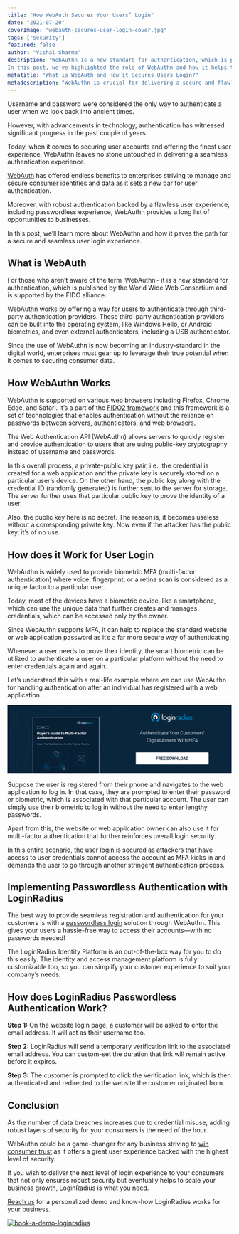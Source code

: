 ```yaml
---
title: "How WebAuth Secures Your Users’ Login"
date: "2021-07-20"
coverImage: "webauth-secures-user-login-cover.jpg"
tags: ["security"]
featured: false 
author: "Vishal Sharma"
description: "WebAuthn is a new standard for authentication, which is published by the World Wide Web Consortium and is supported by the FIDO alliance.
In this post, we’ve highlighted the role of WebAuthn and how it helps to create a secure login experience for consumers."
metatitle: "What is WebAuth and How it Secures Users Login?"
metadescription: "WebAuthn is crucial for delivering a secure and flawless login experience to consumers. Learn how it works seamlessly to deliver a rich and secure experience."
---
```


Username and password were considered the only way to authenticate a user when we look back into ancient times.

However, with advancements in technology, authentication has witnessed significant progress in the past couple of years.

Today, when it comes to securing user accounts and offering the finest user experience, WebAuthn leaves no stone untouched in delivering a seamless authentication experience.

[WebAuth](https://www.loginradius.com/blog/async/webauthn-authentication-application/) has offered endless benefits to enterprises striving to manage and secure consumer identities and data as it sets a new bar for user authentication.

Moreover, with robust authentication backed by a flawless user experience, including passwordless experience, WebAuthn provides a long list of opportunities to businesses.

In this post, we’ll learn more about WebAuthn and how it paves the path for a secure and seamless user login experience.


## What is WebAuth

For those who aren’t aware of the term ‘WebAuthn’- it is a new standard for authentication, which is published by the World Wide Web Consortium and is supported by the FIDO alliance.

WebAuthn works by offering a way for users to authenticate through third-party authentication providers. These third-party authentication providers can be built into the operating system, like Windows Hello, or Android biometrics, and even external authenticators, including a USB authenticator.

Since the use of WebAuthn is now becoming an industry-standard in the digital world, enterprises must gear up to leverage their true potential when it comes to securing consumer data.


## How WebAuthn Works

WebAuthn is supported on various web browsers including Firefox, Chrome, Edge, and Safari. It’s a part of the [FIDO2 framework](https://www.loginradius.com/resource/fido2-authentication-standard-datasheet) and this framework is a set of technologies that enables authentication without the reliance on passwords between servers, authenticators, and web browsers.

The Web Authentication API (WebAuthn) allows servers to quickly register and provide authentication to users that are using public-key cryptography instead of username and passwords.

In this overall process, a private-public key pair, i.e., the credential is created for a web application and the private key is securely stored on a particular user’s device. On the other hand, the public key along with the credential ID (randomly generated) is further sent to the server for storage. The server further uses that particular public key to prove the identity of a user.

Also, the public key here is no secret. The reason is, it becomes useless without a corresponding private key. Now even if the attacker has the public key, it’s of no use.


## How does it Work for User Login

WebAuthn is widely used to provide biometric MFA (multi-factor authentication) where voice, fingerprint, or a retina scan is considered as a unique factor to a particular user.

Today, most of the devices have a biometric device, like a smartphone, which can use the unique data that further creates and manages credentials, which can be accessed only by the owner.

Since WebAuthn supports MFA, it can help to replace the standard website or web application password as it’s a far more secure way of authenticating.

Whenever a user needs to prove their identity, the smart biometric can be utilized to authenticate a user on a particular platform without the need to enter credentials again and again.

Let’s understand this with a real-life example where we can use WebAuthn for handling authentication after an individual has registered with a web application.

[![mfa](mfa.png)](https://www.loginradius.com/resource/buyers-guide-to-multi-factor-authentication/)

Suppose the user is registered from their phone and navigates to the web application to log in. In that case, they are prompted to enter their password or biometric, which is associated with that particular account. The user can simply use their biometric to log in without the need to enter lengthy passwords.

Apart from this, the website or web application owner can also use it for multi-factor authentication that further reinforces overall login security.

In this entire scenario, the user login is secured as attackers that have access to user credentials cannot access the account as MFA kicks in and demands the user to go through another stringent authentication process.


## Implementing Passwordless Authentication with LoginRadius

The best way to provide seamless registration and authentication for your customers is with a [passwordless login](https://www.loginradius.com/blog/start-with-identity/passwordless-authentication-the-future-of-identity-and-security/) solution through WebAuthn. This gives your users a hassle-free way to access their accounts—with no passwords needed! 

The LoginRadius Identity Platform is an out-of-the-box way for you to do this easily. The identity and access management platform is fully customizable too, so you can simplify your customer experience to suit your company’s needs.


## How does LoginRadius Passwordless Authentication Work?

**Step 1:** On the website login page, a customer will be asked to enter the email address. It will act as their username too.

**Step 2:** LoginRadius will send a temporary verification link to the associated email address. You can custom-set the duration that link will remain active before it expires.

**Step 3:** The customer is prompted to click the verification link, which is then authenticated and redirected to the website the customer originated from.


## Conclusion

As the number of data breaches increases due to credential misuse, adding robust layers of security for your consumers is the need of the hour.

WebAuthn could be a game-changer for any business striving to [win consumer trust](https://www.loginradius.com/customer-security/) as it offers a great user experience backed with the highest level of security.

If you wish to deliver the next level of login experience to your consumers that not only ensures robust security but eventually helps to scale your business growth, LoginRadius is what you need.

[Reach us](https://www.loginradius.com/contact-sales/) for a personalized demo and know-how LoginRadius works for your business.


[![book-a-demo-loginradius](book-a-demo-loginradius.png)](https://www.loginradius.com/book-a-demo/)